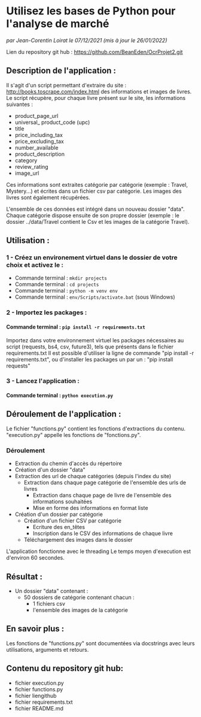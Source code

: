 # Utilisez les bases de Python pour l'analyse de marché
*par Jean-Corentin Loirat
le 07/12/2021 (mis à jour le 26/01/2022)*

Lien du repository git hub : https://github.com/BeanEden/OcrProjet2.git

## Description de l'application :
Il s'agit d'un script permettant d'extraire du site : http://books.toscrape.com/index.html des informations et images de livres.
Le script récupère, pour chaque livre présent sur le site, les informations suivantes :
 * product_page_url
 * universal_ product_code (upc)
 * title
 * price_including_tax
 * price_excluding_tax
 * number_available
 * product_description
 * category
 * review_rating
 * image_url 

Ces informations sont extraites catégorie par catégorie (exemple : Travel, Mystery...) et écrites dans un fichier csv par catégorie.
Les images des livres sont également récupérées.

L'ensemble de ces données est intégré dans un nouveau dossier "data".
Chaque catégorie dispose ensuite de son propre dossier (exemple : le dossier ../data/Travel contient le Csv et les images de la catégorie Travel).




## Utilisation :

### 1 - Créez un environement virtuel dans le dossier de votre choix et activez le :
* Commande terminal : `mkdir projects`
* Commande terminal : `cd projects`
* Commande terminal : `python -m venv env`
* Commande terminal : `env/Scripts/activate.bat` (sous Windows)



### 2 - Importez les packages :
#### Commande terminal : `pip install -r requirements.txt`
Importez dans votre environnement virtuel les packages nécessaires au script (requests, bs4, csv, future3), tels que présents dans le fichier requirements.txt
Il est possible d'utiliser la ligne de commande "pip install -r requirements.txt",
ou d'installer les packages un par un : "pip install requests"

### 3 - Lancez l'application : 
#### Commande terminal : `python execution.py`




## Déroulement de l'application :
Le fichier "functions.py" contient les fonctions d'extractions du contenu.
"execution.py" appelle les fonctions de "fonctions.py".


### Déroulement
* Extraction du chemin d'accès du répertoire
* Création d'un dossier "data"
* Extraction des url de chaque catégories (depuis l'index du site)
  * Extraction dans chaque page catégorie de l'ensemble des urls de livres
    * Extraction dans chaque page de livre de l'ensemble des informations souhaitées 
    * Mise en forme des informations en format liste
* Création d'un dossier par catégorie
  * Création d'un fichier CSV par catégorie
    * Ecriture des en_têtes
    * Inscription dans le CSV des informations de chaque livre
  * Téléchargement des images dans le dossier

L'application fonctionne avec le threading
Le temps moyen d'execution est d'environ 60 secondes.

  

## Résultat :
* Un dossier "data" contenant :
  * 50 dossiers de catégorie contenant chacun :
    * 1 fichiers csv
    * l'ensemble des images de la catégorie 



## En savoir plus :
Les fonctions de "functions.py" sont documentées via docstrings avec leurs utilisations, arguments et retours.



## Contenu du repository git hub: 
* fichier execution.py
* fichier functions.py
* fichier liengithub
* fichier requirements.txt
* fichier README.md
